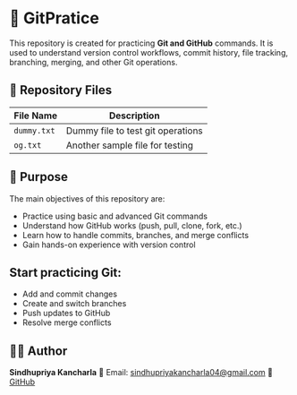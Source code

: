 # 🧪 GitPratice

This repository is created for practicing **Git and GitHub** commands. It is used to understand version control workflows, commit history, file tracking, branching, merging, and other Git operations.


## 📁 Repository Files

| File Name   | Description                         |
|-------------|-------------------------------------|
| `dummy.txt` | Dummy file to test git operations   |
| `og.txt`    | Another sample file for testing     |


## 🎯 Purpose

The main objectives of this repository are:

- Practice using basic and advanced Git commands
- Understand how GitHub works (push, pull, clone, fork, etc.)
- Learn how to handle commits, branches, and merge conflicts
- Gain hands-on experience with version control


## Start practicing Git:

   * Add and commit changes
   * Create and switch branches
   * Push updates to GitHub
   * Resolve merge conflicts

## 🙋‍♀️ Author

**Sindhupriya Kancharla**
📧 Email: [sindhupriyakancharla04@gmail.com](mailto:sindhupriyakancharla04@gmail.com)
🔗 [GitHub](https://github.com/KancharlaSindhupriya)



